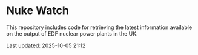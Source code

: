# Nuke Watch

This repository includes code for retrieving the latest information available on the output of EDF nuclear power plants in the UK.

Last updated: 2025-10-05 21:12